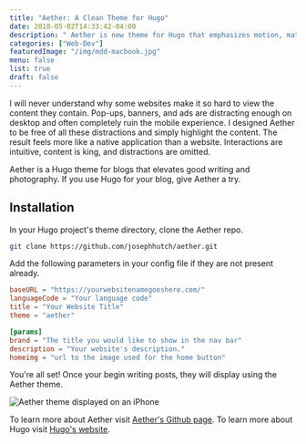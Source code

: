 ```yaml
---
title: "Aether: A Clean Theme for Hugo"
date: 2018-05-02T14:33:42-04:00
description: " Aether is new theme for Hugo that emphasizes motion, material, and depth as design elements. Distracting styling and page elements are forgone to focus on the content."
categories: ["Web-Dev"]
featuredImage: "/img/mdd-macbook.jpg"
menu: false
list: true
draft: false
---
```


I will never understand why some websites make it so hard to view the content they contain. Pop-ups, banners, and ads are distracting enough on desktop and often completely ruin the mobile experience. I designed Aether to be free of all these distractions and simply highlight the content. The result feels more like a native application than a website. Interactions are intuitive, content is king, and distractions are omitted.

Aether is a Hugo theme for blogs that elevates good writing and photography. If you use Hugo for your blog, give Aether a try.

## Installation
In your Hugo project's theme directory, clone the Aether repo.

```bash
git clone https://github.com/josephhutch/aether.git
```

Add the following parameters in your config file if they are not present already.

```toml
baseURL = "https://yourwebsitenamegoeshere.com/"
languageCode = "Your language code"
title = "Your Website Title"
theme = "aether"

[params]
brand = "The title you would like to show in the nav bar"
description = "Your website's description."
homeimg = "url to the image used for the home button"
```

You're all set!  Once your begin writing posts, they will display using the Aether theme.

![Aether theme displayed on an iPhone](/img/mdd-iphone.jpg "Aether on iPhone")

To learn more about Aether visit [Aether's Github page](https://github.com/josephhutch/aether).  To learn more about Hugo visit [Hugo's website](https://gohugo.io/).